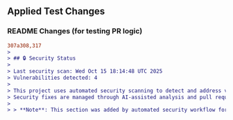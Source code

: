 ## Applied Test Changes

### README Changes (for testing PR logic)
```diff
307a308,317
> 
> ## 🔒 Security Status
> 
> Last security scan: Wed Oct 15 18:14:48 UTC 2025
> Vulnerabilities detected: 4
> 
> This project uses automated security scanning to detect and address vulnerabilities.
> Security fixes are managed through AI-assisted analysis and pull requests.
> 
> > **Note**: This section was added by automated security workflow for testing PR logic.
```
